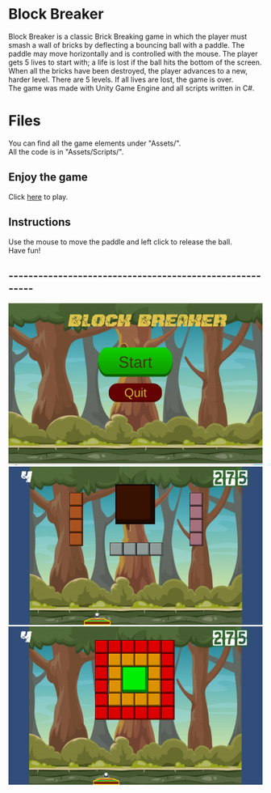 #  Block Breaker
Block Breaker is a classic Brick Breaking game in which the player must smash a wall of bricks by deflecting a bouncing ball with a paddle. The paddle may move horizontally and is controlled with the mouse. The player gets 5 lives to start with; a life is lost if the ball hits the bottom of the screen. When all the bricks have been destroyed, the player advances to a new, harder level. There are 5 levels. If all lives are lost, the game is over.  
The game was made with Unity Game Engine and all scripts written in C#.  
 
# Files
You can find all the game elements under "Assets/".  
All the code is in "Assets/Scripts/".



## Enjoy the game

Click [here](https://itch.io/embed-upload/2808732?color=333333) to play.

## Instructions

Use the mouse to move the paddle and left click to release the ball.   
Have fun!

## --------------------------------------------------------

![main](Assets/Images/1.PNG)  
![Game](Assets/Images/2.png)  
![Game](Assets/Images/3.png)

